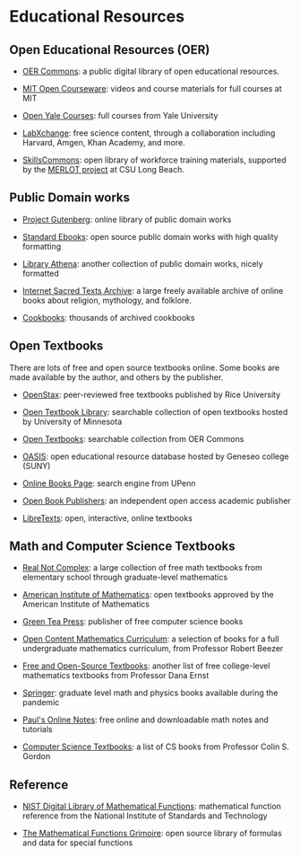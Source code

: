 # Educational Resources

## Open Educational Resources (OER)

- [OER Commons](https://www.oercommons.org): a public digital library of
  open educational resources.

- [MIT Open Courseware](https://ocw.mit.edu/index.htm): videos and course
  materials for full courses at MIT

- [Open Yale Courses](https://oyc.yale.edu/): full courses from Yale University

- [LabXchange](https://www.labxchange.org/): free science content, through a
  collaboration including Harvard, Amgen, Khan Academy, and more.

- [SkillsCommons](https://www.skillscommons.org/): open library of workforce
  training materials, supported by the 
  [MERLOT project](https://www.merlot.org/merlot/) at CSU Long Beach.

## Public Domain works

- [Project Gutenberg](https://www.gutenberg.org/): online library of public
  domain works

- [Standard Ebooks](https://standardebooks.org/): open source public domain
  works with high quality formatting

- [Library Athena](http://www.libraryathena.com/): another collection of public
  domain works, nicely formatted

- [Internet Sacred Texts Archive](https://www.sacred-texts.com/): a large
  freely available archive of online books about religion, mythology, and
  folklore.

- [Cookbooks](https://archive.org/details/cbk?): thousands of archived cookbooks

## Open Textbooks

There are lots of free and open source textbooks online.  Some books are made
available by the author, and others by the publisher.  

- [OpenStax](https://openstax.org/): peer-reviewed free textbooks published by
  Rice University

- [Open Textbook Library](https://open.umn.edu/opentextbooks): searchable
  collection of open textbooks hosted by University of Minnesota

- [Open Textbooks](https://www.oercommons.org/hubs/open-textbooks): searchable
  collection from OER Commons

- [OASIS](https://oasis.geneseo.edu/index.php): open educational resource
database hosted by Geneseo college (SUNY)

- [Online Books Page](http://onlinebooks.library.upenn.edu): search engine from UPenn

- [Open Book Publishers](https://www.openbookpublishers.com/): an independent
  open access academic publisher

- [LibreTexts](https://libretexts.org/): open, interactive, online textbooks


## Math and Computer Science Textbooks

- [Real Not Complex](https://realnotcomplex.com/): 
a large collection of free math textbooks from elementary school through
graduate-level mathematics

- [American Institute of Mathematics](https://aimath.org/textbooks/approved-textbooks/): 
open textbooks approved by the American Institute of Mathematics

- [Green Tea Press](https://greenteapress.com/wp/):
publisher of free computer science books

- [Open Content Mathematics Curriculum](http://linear.ups.edu/curriculum.html): 
a selection of books for a full undergraduate mathematics curriculum, from
Professor Robert Beezer

- [Free and Open-Source Textbooks](http://danaernst.com/resources/free-and-open-source-textbooks/):
another list of free college-level mathematics textbooks from Professor
Dana Ernst

- [Springer](https://link.springer.com/search?facet-content-type=%22Book%22&package=mat-covid19_textbooks&%23038;facet-language=%22En%22&%23038;sortOrder=newestFirst&%23038;showAll=true):
graduate level math and physics books available during the pandemic

- [Paul's Online Notes](https://tutorial.math.lamar.edu/): free online and
  downloadable math notes and tutorials 

- [Computer Science Textbooks](https://csgordon.github.io/books.html): a list of CS books from 
  Professor Colin S. Gordon

## Reference

- [NIST Digital Library of Mathematical Functions](https://dlmf.nist.gov/):
mathematical function reference from the National Institute of Standards and
Technology

- [The Mathematical Functions Grimoire](https://fungrim.org): open source
  library of formulas and data for special functions

